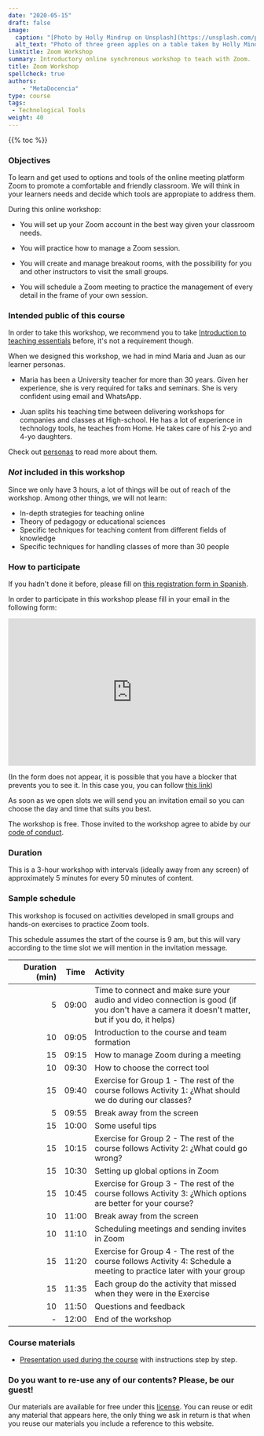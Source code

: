 ```yaml
---
date: "2020-05-15"
draft: false
image:
  caption: "[Photo by Holly Mindrup on Unsplash](https://unsplash.com/photos/gDPaDDy6_WE)"
  alt_text: "Photo of three green apples on a table taken by Holly Mindrup"
linktitle: Zoom Workshop
summary: Introductory online synchronous workshop to teach with Zoom. 
title: Zoom Workshop
spellcheck: true
authors: 
    - "MetaDocencia"
type: course
tags:
 - Technological Tools
weight: 40
---
```


{{% toc %}}

### Objectives 

To learn and get used to options and tools of the online meeting platform Zoom to promote a comfortable and friendly classroom. We will think in your learners needs and decide which tools are appropiate to address them.

During this online workshop:

* You will set up your Zoom account in the best way given your classroom needs.

* You will practice how to manage a Zoom session.

* You will create and manage breakout rooms, with the possibility for you and other instructors to visit the small groups.

* You will schedule a Zoom meeting to practice the management of every detail in the frame of your own session.

### Intended public of this course

In order to take this workshop, we recommend you to take [Introduction to teaching essentials](https://metadocencia.netlify.app/en/curso/intro-abc-online/) before, it's not a requirement though.

When we designed this workshop, we had in mind Maria and Juan as our learner personas.

* Maria has been a University teacher for more than 30 years. Given her experience, she is very required for talks and seminars. She is very confident using email and WhatsApp.

* Juan splits his teaching time between delivering workshops for companies and classes at High-school. He has a lot of experience in technology tools, he teaches from Home. He takes care of his 2-yo and 4-yo daughters. 
 
Check out [personas](https://metadocencia.netlify.app/personas/) to read more about them.


### _Not_ included in this workshop

Since we only have 3 hours, a lot of things will be out of reach of the workshop. Among other things, we will not learn:

* In-depth strategies for teaching online
* Theory of pedagogy or educational sciences
* Specific techniques for teaching content from different fields of knowledge
* Specific techniques for handling classes of more than 30 people

### How to participate 

If you hadn't done it before, please fill on 
[this registration form in Spanish](https://docs.google.com/forms/d/e/1FAIpQLScC20Me-fX7UmCNhNswulYfOVQF4XiyIHgtde_R8CWreCmWhA/viewform). 

In order to participate in this workshop please fill in your email in the following  form:

<iframe 
  src="https://script.google.com/macros/s/AKfycbxrgsArPvJSoyJ-ZGqFS2i3X7f7RJvJTu8YBDCdEXHeANsgZTzDSKbu-9T5qQN_c0fyrA/exec"
  frameBorder="0",
  title = "Formulario de pre-inscripción",
  width="100%",
  height = 300px,
  vertical-align="text-top">
  Explorador no compatible.
</iframe> 

(In the form does not appear, it is possible that you have a blocker that prevents you to see it. In this case you, you can follow [this link](https://script.google.com/macros/s/AKfycbxrgsArPvJSoyJ-ZGqFS2i3X7f7RJvJTu8YBDCdEXHeANsgZTzDSKbu-9T5qQN_c0fyrA/exec))

As soon as we open slots we will send you an invitation email so you can choose the day and time that suits you best. 

The workshop is free. Those invited to the workshop agree to abide by our [code of conduct](https://metadocencia.org/cdc/). 

### Duration

This is a 3-hour workshop with intervals (ideally away from any screen) of approximately 5 minutes for every 50 minutes of content.

### Sample schedule 

This workshop is focused on activities developed in small groups and hands-on exercises to practice Zoom tools.

This schedule assumes the start of the course is 9 am, but this will vary according to the time slot we will mention in the invitation message.

|  Duration (min) |Time   |  Activity  |
| ---:  | :------:|:----------- |
 | 5  <img width="150"/>| 09:00  | Time to connect and make sure your audio and video connection is good (if you don't have a camera it doesn't matter, but if you do, it helps)|
 | 10 | 09:05  | Introduction to the course and team formation |
 | 15 | 09:15  | How to manage Zoom during a meeting | 
 | 10  | 09:30  | How to choose the correct tool | 
 | 15 | 09:40  | Exercise for Group 1 - The rest of the course follows Activity 1: ¿What should we do during our classes? |
 | 5  | 09:55  |   Break away from the screen |
 | 15 | 10:00  | Some useful tips |
 | 15 | 10:15 |  Exercise for Group 2 - The rest of the course follows Activity 2: ¿What could go wrong? |
 | 15 | 10:30 | Setting up global options in Zoom |
 | 15 | 10:45 | Exercise for Group 3 - The rest of the course follows Activity 3: ¿Which options are better for your course? |
 | 10  | 11:00 |   Break away from the screen |
 | 10 | 11:10 | Scheduling meetings and sending invites in Zoom |
 | 15 | 11:20 | Exercise for Group 4 - The rest of the course follows Activity 4: Schedule a meeting to practice later with your group
 | 15 | 11:35 | Each group do the activity that missed when they were in the Exercise |
 | 10 | 11:50 | Questions and feedback |
 |  - | 12:00 | End of the workshop |


### Course materials

* [Presentation used during the course](https://docs.google.com/presentation/d/1RnLcOo-x1EML7i-hOgAlw9qB3PIEJ6Y4Wb3JVpUmsrc/edit) with instructions step by step.

### Do you want to re-use any of our contents? Please, be our guest!

Our materials are available for free under this [license](https://creativecommons.org/licenses/by/4.0/deed.es). You can reuse or edit any material that appears here, the only thing we ask in return is that when you reuse our materials you include a reference to this website.
